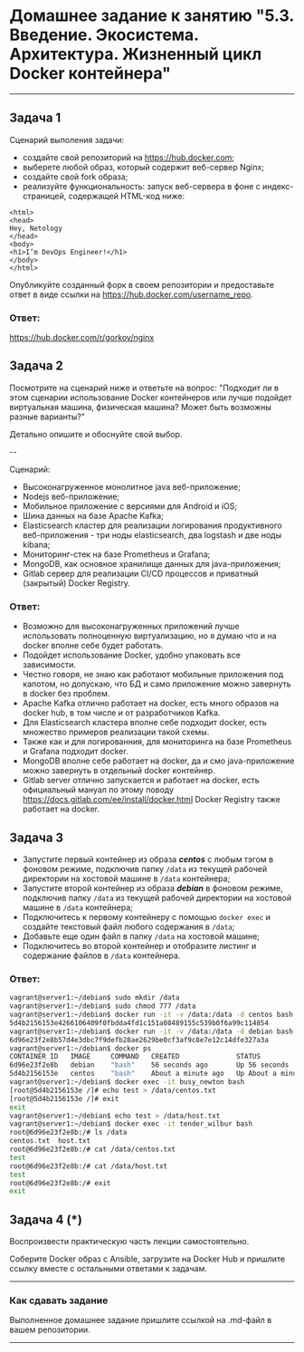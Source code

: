 
# Домашнее задание к занятию "5.3. Введение. Экосистема. Архитектура. Жизненный цикл Docker контейнера"


---

## Задача 1

Сценарий выполения задачи:

- создайте свой репозиторий на https://hub.docker.com;
- выберете любой образ, который содержит веб-сервер Nginx;
- создайте свой fork образа;
- реализуйте функциональность:
запуск веб-сервера в фоне с индекс-страницей, содержащей HTML-код ниже:
```
<html>
<head>
Hey, Netology
</head>
<body>
<h1>I’m DevOps Engineer!</h1>
</body>
</html>
```
Опубликуйте созданный форк в своем репозитории и предоставьте ответ в виде ссылки на https://hub.docker.com/username_repo.

### Ответ:
https://hub.docker.com/r/gorkov/nginx  


## Задача 2

Посмотрите на сценарий ниже и ответьте на вопрос:
"Подходит ли в этом сценарии использование Docker контейнеров или лучше подойдет виртуальная машина, физическая машина? Может быть возможны разные варианты?"

Детально опишите и обоснуйте свой выбор.

--

Сценарий:

- Высоконагруженное монолитное java веб-приложение;
- Nodejs веб-приложение;
- Мобильное приложение c версиями для Android и iOS;
- Шина данных на базе Apache Kafka;
- Elasticsearch кластер для реализации логирования продуктивного веб-приложения - три ноды elasticsearch, два logstash и две ноды kibana;
- Мониторинг-стек на базе Prometheus и Grafana;
- MongoDB, как основное хранилище данных для java-приложения;
- Gitlab сервер для реализации CI/CD процессов и приватный (закрытый) Docker Registry.

### Ответ:
- Возможно для высоконагруженных приложений лучше использовать полноценную виртуализацию, но я думаю что и на docker вполне себе будет работать.
- Подойдет использование Docker, удобно упаковать все зависимости.
- Честно говоря, не знаю как работают мобильные приложения под капотом, но допускаю, что БД и само приложение можно завернуть в docker без проблем.
- Apache Kafka отлично работает на docker, есть много образов на docker hub, в том числе и от разработчиков Kafka.
- Для Elasticsearch кластера вполне себе подходит docker, есть множество примеров реализации такой схемы.
- Также как и для логированния, для мониторинга на базе Prometheus и Grafana подходит docker.
- MongoDB вполне себе работает на docker, да и смо java-приложение можно завернуть в отдельный docker контейнер.
- Gitlab server отлично запускается и работает на docker, есть официальный мануал по этому поводу https://docs.gitlab.com/ee/install/docker.html Docker Registry также работает на docker.

## Задача 3

- Запустите первый контейнер из образа ***centos*** c любым тэгом в фоновом режиме, подключив папку ```/data``` из текущей рабочей директории на хостовой машине в ```/data``` контейнера;
- Запустите второй контейнер из образа ***debian*** в фоновом режиме, подключив папку ```/data``` из текущей рабочей директории на хостовой машине в ```/data``` контейнера;
- Подключитесь к первому контейнеру с помощью ```docker exec``` и создайте текстовый файл любого содержания в ```/data```;
- Добавьте еще один файл в папку ```/data``` на хостовой машине;
- Подключитесь во второй контейнер и отобразите листинг и содержание файлов в ```/data``` контейнера.

### Ответ:

``` bash
vagrant@server1:~/debian$ sudo mkdir /data
vagrant@server1:~/debian$ sudo chmod 777 /data
vagrant@server1:~/debian$ docker run -it -v /data:/data -d centos bash
5d4b2156153e4266106409f0fbdda4fd1c151a08489155c539b0f6a99c114854
vagrant@server1:~/debian$ docker run -it -v /data:/data -d debian bash
6d96e23f2e8b57d4e3dbc7f9defb28ae2629be0cf3af9c8e7e12c14dfe327a3a
vagrant@server1:~/debian$ docker ps
CONTAINER ID   IMAGE     COMMAND   CREATED              STATUS              PORTS     NAMES
6d96e23f2e8b   debian    "bash"    56 seconds ago       Up 56 seconds                 tender_wilbur
5d4b2156153e   centos    "bash"    About a minute ago   Up About a minute             busy_newton
vagrant@server1:~/debian$ docker exec -it busy_newton bash
[root@5d4b2156153e /]# echo test > /data/centos.txt
[root@5d4b2156153e /]# exit
exit
vagrant@server1:~/debian$ echo test > /data/host.txt
vagrant@server1:~/debian$ docker exec -it tender_wilbur bash
root@6d96e23f2e8b:/# ls /data
centos.txt  host.txt
root@6d96e23f2e8b:/# cat /data/centos.txt
test
root@6d96e23f2e8b:/# cat /data/host.txt
test
root@6d96e23f2e8b:/# exit
exit
```

## Задача 4 (*)

Воспроизвести практическую часть лекции самостоятельно.

Соберите Docker образ с Ansible, загрузите на Docker Hub и пришлите ссылку вместе с остальными ответами к задачам.


---

### Как cдавать задание

Выполненное домашнее задание пришлите ссылкой на .md-файл в вашем репозитории.

---